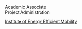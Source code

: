 Academic Associate<br>
Project Administration

<a href='https://www.h-ka.de/en/ieem/team'>Institute of Energy Efficient Mobility</a>